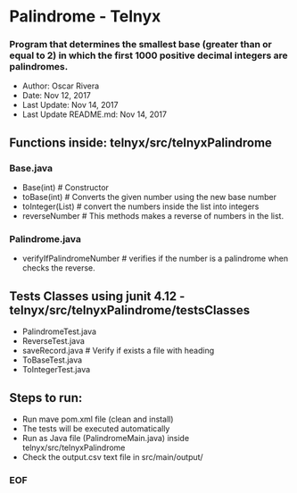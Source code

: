 # Palindrome - Telnyx

### Program that determines the smallest base (greater than or equal to 2) in which the first 1000 positive decimal integers are palindromes.

- Author: Oscar Rivera 
- Date: Nov 12, 2017 
- Last Update: Nov 14, 2017 
- Last Update README.md: Nov 14, 2017

## Functions inside: telnyx/src/telnyxPalindrome

### Base.java

- Base(int) # Constructor
- toBase(int) # Converts the given number using the new base number
- toInteger(List) # convert the numbers inside the list into integers
- reverseNumber # This methods makes a reverse of numbers in the list.

### Palindrome.java

- verifyIfPalindromeNumber # verifies if the number is a palindrome when checks the reverse.

## Tests Classes using junit 4.12 - telnyx/src/telnyxPalindrome/testsClasses

- PalindromeTest.java
- ReverseTest.java
- saveRecord.java # Verify if exists a file with heading
- ToBaseTest.java
- ToIntegerTest.java

## Steps to run:

- Run mave pom.xml file (clean and install)
- The tests will be executed automatically
- Run as Java file (PalindromeMain.java) inside telnyx/src/telnyxPalindrome
- Check the output.csv text file in src/main/output/

### EOF
